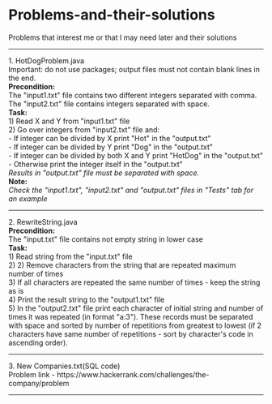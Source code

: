 # Problems-and-their-solutions
Problems that interest me or that I may need later and their solutions
<hr>
1. HotDogProblem.java<br>
    Important: do not use packages; output files must not contain blank lines in the end.<br>
    <b>Precondition:</b><br>
      The "input1.txt" file contains two different integers separated with comma.<br>
      The "input2.txt" file contains integers separated with space.<br>
    <b>Task:</b><br>
    1) Read X and Y from "input1.txt" file<br>
    2) Go over integers from "input2.txt" file and:<br>
    - If integer can be divided by X print "Hot" in the "output.txt"<br>
    - If integer can be divided by Y print "Dog" in the "output.txt"<br>
    - If integer can be divided by both X and Y print "HotDog" in the "output.txt"<br>
    - Otherwise print the integer itself in the "output.txt"<br>
    <i>Results in "output.txt" file must be separated with space.</i><br>
    <b>Note:</b><br>
    <i>Check the "input1.txt", "input2.txt" and "output.txt" files in "Tests" tab for an example</i><br>
<hr>
2. RewriteString.java<br>
    <b>Precondition:</b><br>
    The "input.txt" file contains not empty string in lower case<br>
    <b>Task:</b><br>
    1) Read string from the "input.txt" file<br>
    2) 2) Remove characters from the string that are repeated maximum number of times<br>
    3) If all characters are repeated the same number of times - keep the string as is<br>
    4) Print the result string to the "output1.txt" file<br>
    5) In the "output2.txt" file print each character of initial string and number of times it was repeated (in format "a:3"). These records must be separated with space and sorted by number of repetitions from greatest to lowest (if 2 characters have same number of repetitions - sort by character's code in ascending order).
<hr>
3. New Companies.txt(SQL code)<br>
    Problem link - https://www.hackerrank.com/challenges/the-company/problem
<hr>

